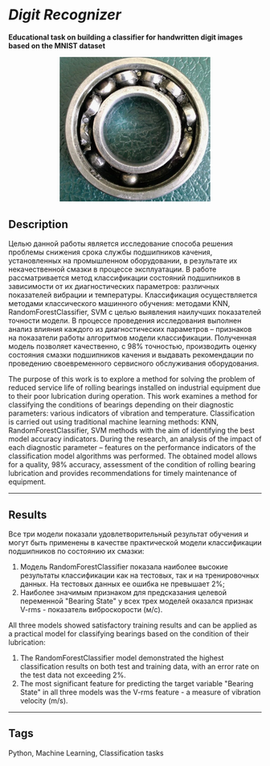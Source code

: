 # *Digit Recognizer*
**Educational task on building a classifier for handwritten digit images based on the MNIST dataset**
<p align="center">
    <img src="https://github.com/PavelKrinitsin/Classification-of-bearings/blob/main/1.jpg" width="300">
</p>

## Description
Целью данной работы является исследование способа решения проблемы снижения срока службы подшипников качения, установленных на промышленном оборудовании, в результате их некачественной смазки в процессе эксплуатации. 
В работе рассматривается метод классификации состояний подшипников в зависимости от их диагностических параметров: различных показателей вибрации и температуры. Классификация осуществляется методами классического машинного обучения: методами KNN, RandomForestClassifier, SVM с целью выявления наилучших показателей точности модели. В процессе проведения исследования выполнен анализ влияния каждого из диагностических параметров – признаков на показатели работы алгоритмов модели классификации. Полученная модель позволяет качественно, с 98% точностью, производить оценку состояния смазки подшипников качения и выдавать рекомендации по проведению своевременного сервисного обслуживания оборудования. 


The purpose of this work is to explore a method for solving the problem of reduced service life of rolling bearings installed on industrial equipment due to their poor lubrication during operation. 
This work examines a method for classifying the conditions of bearings depending on their diagnostic parameters: various indicators of vibration and temperature. Classification is carried out using traditional machine learning methods: KNN, RandomForestClassifier, SVM methods with the aim of identifying the best model accuracy indicators. During the research, an analysis of the impact of each diagnostic parameter – features on the performance indicators of the classification model algorithms was performed. The obtained model allows for a quality, 98% accuracy, assessment of the condition of rolling bearing lubrication and provides recommendations for timely maintenance of equipment.

___

## Results
Все три модели показали удовлетворительный результат обучения и могут быть применены в качестве практической модели классификации подшипников по состоянию их смазки:
1.  Модель RandomForestClassifier показала наиболее высокие результаты классификации как на тестовых, так и на тренировочных данных. На тестовых данных ее ошибка не превышает 2%;
2.  Наиболее значимым признаком для предсказания целевой переменной "Bearing State" у всех трех моделей оказался признак V-rms - показатель виброскорости (м/с).


All three models showed satisfactory training results and can be applied as a practical model for classifying bearings based on the condition of their lubrication:
1. The RandomForestClassifier model demonstrated the highest classification results on both test and training data, with an error rate on the test data not exceeding 2%.
2. The most significant feature for predicting the target variable "Bearing State" in all three models was the V-rms feature - a measure of vibration velocity (m/s).


___

## Tags
Python, Machine Learning, Classification tasks
